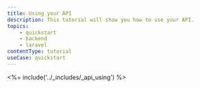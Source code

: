```yaml
---
title: Using your API
description: This tutorial will show you how to use your API.
topics:
    - quickstart
    - backend
    - laravel
contentType: tutorial
useCase: quickstart
---
```


<%= include('../_includes/_api_using') %>
